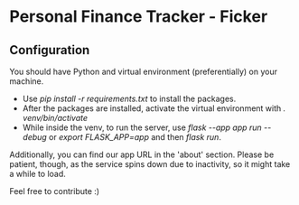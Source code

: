 # Personal Finance Tracker - Ficker

## Configuration
You should have Python and virtual environment (preferentially) on your machine.
* Use <em>pip install -r requirements.txt</em> to install the packages.
* After the packages are installed, activate the virtual environment with <em>. venv/bin/activate</em>
* While inside the venv, to run the server, use <em>flask --app app run --debug</em> or <em>export FLASK_APP=app</em> and then <em>flask run</em>.

Additionally, you can find our app URL in the 'about' section. Please be patient, though, as the service spins down due to inactivity, so it might take a while to load.

Feel free to contribute :)
